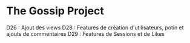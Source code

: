 # The Gossip Project

D26 : Ajout des views
D28 : Features de création d'utilisateurs, potin et ajouts de commentaires
D29 : Features de Sessions et de Likes